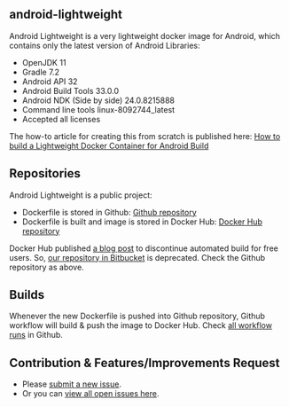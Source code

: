 ## android-lightweight

Android Lightweight is a very lightweight docker image for Android, which contains only the latest version of Android Libraries:

- OpenJDK 11
- Gradle 7.2
- Android API 32
- Android Build Tools 33.0.0
- Android NDK (Side by side) 24.0.8215888
- Command line tools linux-8092744_latest
- Accepted all licenses

The how-to article for creating this from scratch is published here: [How to build a Lightweight Docker Container for Android Build](https://simplatex.atlassian.net/wiki/spaces/KB/pages/88539153/How+to+build+a+Lightweight+Docker+Container+for+Android+Build)

## Repositories

Android Lightweight is a public project:

- Dockerfile is stored in Github: [Github repository](https://github.com/Simplatex/android-lightweight)
- Dockerfile is built and image is stored in Docker Hub: [Docker Hub repository](https://hub.docker.com/r/simplatex/android-lightweight)


Docker Hub published [a blog post](https://www.docker.com/blog/changes-to-docker-hub-autobuilds/) to discontinue automated build for free users. So, [our repository in Bitbucket](https://bitbucket.org/simplatex/android-lightweight) is deprecated. Check the Github repository as above.

## Builds

Whenever the new Dockerfile is pushed into Github repository, Github workflow will build & push the image to Docker Hub.
Check [all workflow runs](https://github.com/Simplatex/android-lightweight/actions/workflows/main.yml) in Github.

## Contribution & Features/Improvements Request

- Please [submit a new issue](https://github.com/Simplatex/android-lightweight/issues/new).
- Or you can [view all open issues here](https://github.com/Simplatex/android-lightweight/issues).
